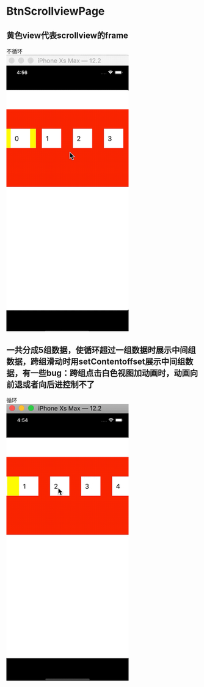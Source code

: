 # BtnScrollviewPage
## 黄色view代表scrollview的frame
不循环<br>
<img src="https://github.com/zhengwei931102/BtnScrollviewPage/blob/master/gifnoloop.gif" width="320">
## 一共分成5组数据，使循环超过一组数据时展示中间组数据，跨组滑动时用setContentoffset展示中间组数据，有一些bug：跨组点击白色视图加动画时，动画向前退或者向后进控制不了
循环<br>
<img src="https://github.com/zhengwei931102/BtnScrollviewPage/blob/master/gifloop.gif" width="320">
